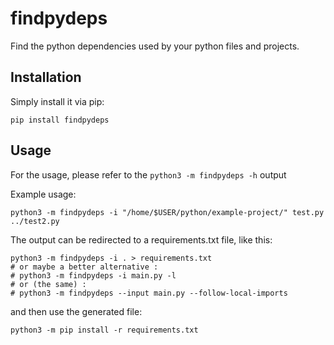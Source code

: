 # findpydeps
Find the python dependencies used by your python files and projects.

## Installation
Simply install it via pip:
```
pip install findpydeps
```

## Usage
For the usage, please refer to the `python3 -m findpydeps -h` output

Example usage:
```
python3 -m findpydeps -i "/home/$USER/python/example-project/" test.py ../test2.py
```

The output can be redirected to a requirements.txt file, like this:
```
python3 -m findpydeps -i . > requirements.txt
# or maybe a better alternative :
# python3 -m findpydeps -i main.py -l
# or (the same) :
# python3 -m findpydeps --input main.py --follow-local-imports
```
and then use the generated file:
```
python3 -m pip install -r requirements.txt
```
